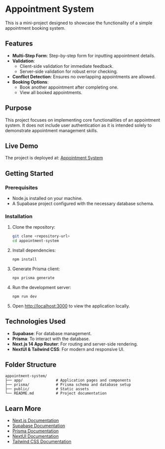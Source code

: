 
# Appointment System

This is a mini-project designed to showcase the functionality of a simple appointment booking system.

## Features

- **Multi-Step Form**: Step-by-step form for inputting appointment details.  
- **Validation**:  
  - Client-side validation for immediate feedback.  
  - Server-side validation for robust error checking.  
- **Conflict Detection**: Ensures no overlapping appointments are allowed.  
- **Booking Options**:  
  - Book another appointment after completing one.  
  - View all booked appointments.  

## Purpose

This project focuses on implementing core functionalities of an appointment system. It does not include user authentication as it is intended solely to demonstrate appointment management skills.

## Live Demo

The project is deployed at: [Appointment System](https://appointment-sys-theta.vercel.app/)


## Getting Started

### Prerequisites

- Node.js installed on your machine.  
- A Supabase project configured with the necessary database schema.  

### Installation

1. Clone the repository:  
   ```bash
   git clone <repository-url>
   cd appointment-system
   ```

2. Install dependencies:  
   ```bash
   npm install
   ```

3. Generate Prisma client:  
   ```bash
   npx prisma generate
   ```

4. Run the development server:  
   ```bash
   npm run dev
   ```

5. Open [http://localhost:3000](http://localhost:3000) to view the application locally.

## Technologies Used

- **Supabase**: For database management.  
- **Prisma**: To interact with the database.  
- **Next.js 14 App Router**: For routing and server-side rendering.  
- **NextUI & Tailwind CSS**: For modern and responsive UI.  

## Folder Structure

```
appointment-system/
├── app/               # Application pages and components
├── prisma/            # Prisma schema and database setup
├── public/            # Static assets
└── README.md          # Project documentation
```

## Learn More

- [Next.js Documentation](https://nextjs.org/docs)  
- [Supabase Documentation](https://supabase.com/docs)  
- [Prisma Documentation](https://www.prisma.io/docs)  
- [NextUI Documentation](https://nextui.org/docs)  
- [Tailwind CSS Documentation](https://tailwindcss.com/docs)  

